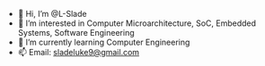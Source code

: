 - 👋 Hi, I’m @L-Slade
- 👀 I’m interested in Computer Microarchitecture, SoC, Embedded Systems, Software Engineering 
- 🌱 I’m currently learning Computer Engineering
- 📫 Email: sladeluke9@gmail.com

<!---
L-Slade/L-Slade is a ✨ special ✨ repository because its `README.md` (this file) appears on your GitHub profile.
You can click the Preview link to take a look at your changes.
--->
